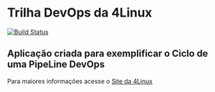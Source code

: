 # Trilha DevOps da 4Linux

<!-- Altere a Flag abaixo com sua URL do Travis -->
[![Build Status](https://travis-ci.org/AmaralDR/DevOpsLab-HelloWorld.svg?branch=master)](https://travis-ci.org/AmaralDR/DevOpsLab-HelloWorld)
## Aplicação criada para exemplificar o Ciclo de uma PipeLine DevOps


Para maiores informações acesse o [Site da 4Linux](https://www.4linux.com.br/cursos/devops)
